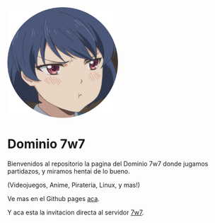 <img src="static/icon.png" width="250px">

# Dominio 7w7
Bienvenidos al repositorio la pagina del Dominio 7w7 donde jugamos partidazos, y miramos hentai de lo bueno.

(Videojuegos, Anime, Pirateria, Linux, y mas!)

Ve mas en el Github pages [aca](https://vladimir-sama.github.io/dominio-7w7/).

Y aca esta la invitacion directa al servidor [7w7](https://discord.gg/5yRucUfPAu).
